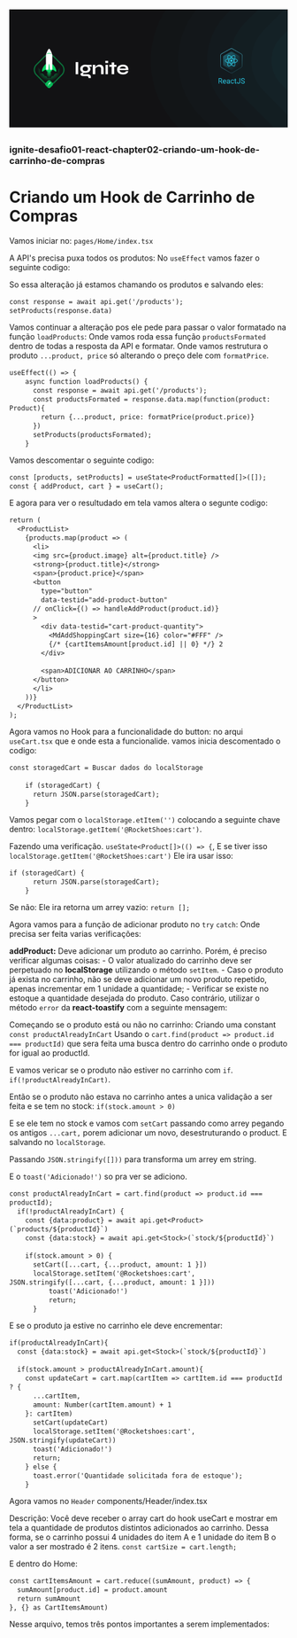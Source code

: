 <h1 align="center">
  <img src="./img/img000.png" />
</h1>

### ignite-desafio01-react-chapter02-criando-um-hook-de-carrinho-de-compras

# Criando um Hook de Carrinho de Compras

Vamos iniciar no:
`pages/Home/index.tsx`

A API's precisa puxa todos os produtos:
No `useEffect` vamos fazer o seguinte codigo:

So essa alteração já estamos chamando os produtos e salvando eles:
```
const response = await api.get('/products');
setProducts(response.data)
```

Vamos continuar a alteração pos ele pede para passar o valor formatado na função `loadProducts`:
Onde vamos roda essa função `productsFormated` dentro de todas a resposta da API e formatar.
Onde vamos restrutura o produto `...product, price` só alterando o preço dele com `formatPrice`. 
```
useEffect(() => {
    async function loadProducts() {
      const response = await api.get('/products');
      const productsFormated = response.data.map(function(product: Product){
        return {...product, price: formatPrice(product.price)}
      })
      setProducts(productsFormated);
    }
```

Vamos descomentar o seguinte codigo:

```
const [products, setProducts] = useState<ProductFormatted[]>([]);
const { addProduct, cart } = useCart();
```

E agora para ver o resultudado em tela vamos altera o segunte codigo:

```
return (
  <ProductList>
    {products.map(product => (
      <li>
      <img src={product.image} alt={product.title} />
      <strong>{product.title}</strong>
      <span>{product.price}</span>
      <button
        type="button"
        data-testid="add-product-button"
      // onClick={() => handleAddProduct(product.id)}
      >
        <div data-testid="cart-product-quantity">
          <MdAddShoppingCart size={16} color="#FFF" />
          {/* {cartItemsAmount[product.id] || 0} */} 2
        </div>

        <span>ADICIONAR AO CARRINHO</span>
      </button>
      </li>
    ))}
  </ProductList>
);
```

Agora vamos no Hook para a funcionalidade do button:
no arqui `useCart.tsx` que e onde esta a funcionalide.
vamos inicia descomentado o codigo:

```
const storagedCart = Buscar dados do localStorage

    if (storagedCart) {
      return JSON.parse(storagedCart);
    }
```

Vamos pegar com o `localStorage.etItem('')` colocando a seguinte chave dentro: `localStorage.getItem('@RocketShoes:cart')`.

Fazendo uma verificação. `useState<Product[]>(() => {`,
E se tiver isso `localStorage.getItem('@RocketShoes:cart')`
Ele ira usar isso: 
```
if (storagedCart) {
      return JSON.parse(storagedCart);
    }
``` 
Se não:
Ele ira retorna um arrey vazio: `return [];`

Agora vamos para a função de adicionar produto no `try` `catch`:
Onde precisa ser feita varias verificações:

**addProduct:** Deve adicionar um produto ao carrinho. Porém, é preciso verificar algumas coisas:
    - O valor atualizado do carrinho deve ser perpetuado no **localStorage** utilizando o método `setItem`.
    - Caso o produto já exista no carrinho, não se deve adicionar um novo produto repetido, apenas incrementar em 1 unidade a quantidade;
    - Verificar se existe no estoque a quantidade desejada do produto. Caso contrário, utilizar o método `error` da **react-toastify** com a seguinte mensagem:

Começando se o produto está ou não no carrinho:
Criando uma constant `const productAlreadyInCart`
Usando o `cart.find(product => product.id === productId)` que sera feita uma busca dentro do carrinho onde o produto for igual ao productId.

E vamos vericar se o produto não estiver no carrinho com `if`.
`if(!productAlreadyInCart)`.

Então se o produto não estava no carrinho antes a unica validação a ser feita e se tem no stock: `if(stock.amount > 0)`

E se ele tem no stock e vamos com `setCart` passando como arrey pegando os antigos `...cart,` porem adicionar um novo, desestruturando o product.
E salvando no `localStorage`.

Passando `JSON.stringify([]))` para transforma um arrey em string.

E o `toast('Adicionado!')` so pra ver se adiciono.

```
const productAlreadyInCart = cart.find(product => product.id === productId);
  if(!productAlreadyInCart) {
    const {data:product} = await api.get<Product>(`products/${productId}`)
    const {data:stock} = await api.get<Stock>(`stock/${productId}`)

    if(stock.amount > 0) {
      setCart([...cart, {...product, amount: 1 }])
      localStorage.setItem('@Rocketshoes:cart', JSON.stringify([...cart, {...product, amount: 1 }]))
          toast('Adicionado!')
          return;
      }
```

E se o produto ja estive no carrinho ele deve encrementar:

```
if(productAlreadyInCart){
  const {data:stock} = await api.get<Stock>(`stock/${productId}`)

  if(stock.amount > productAlreadyInCart.amount){
    const updateCart = cart.map(cartItem => cartItem.id === productId ? {
      ...cartItem,
      amount: Number(cartItem.amount) + 1
    }: cartItem)
      setCart(updateCart)
      localStorage.setItem('@Rocketshoes:cart', JSON.stringify(updateCart))
      toast('Adicionado!')
      return;
    } else {
      toast.error('Quantidade solicitada fora de estoque');
    }
```

Agora vamos no `Header`
components/Header/index.tsx

Descrição:
Você deve receber o array cart do hook useCart e mostrar em tela a quantidade de produtos distintos adicionados ao carrinho. Dessa forma, se o carrinho possui 4 unidades do item A e 1 unidade do item B o valor a ser mostrado é 2 itens.
`const cartSize = cart.length;`

E dentro do Home:

```
const cartItemsAmount = cart.reduce((sumAmount, product) => {
  sumAmount[product.id] = product.amount
  return sumAmount
}, {} as CartItemsAmount)
```












Nesse arquivo, temos três pontos importantes a serem implementados:
